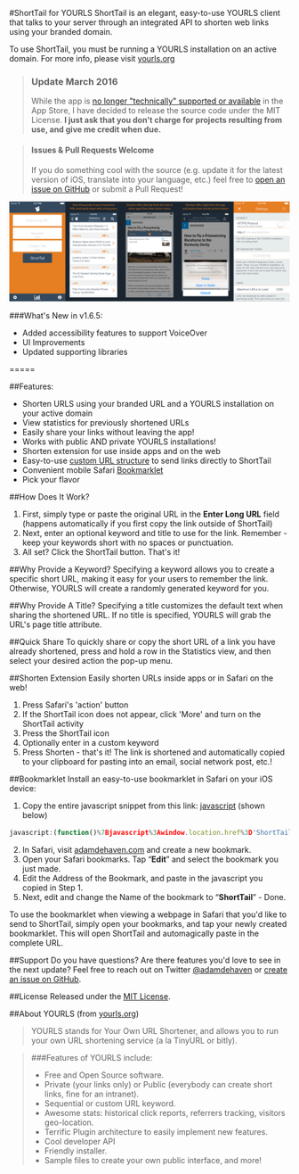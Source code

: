 #ShortTail for YOURLS
ShortTail is an elegant, easy-to-use YOURLS client that talks to your server through an integrated API to shorten web links using your branded domain. 

To use ShortTail, you must be running a YOURLS installation on an active domain. For more info, please visit [yourls.org](http://yourls.org)

> ### Update March 2016
> While the app is [no longer "technically" supported or available](http://adamdehaven.com/blog/2015/10/dropping-support-for-shorttail-for-yourls/) in the App Store, I have decided to release the source code under the MIT License. **I just ask that you don't charge for projects resulting from use, and give me credit when due.**

> #### Issues & Pull Requests Welcome
> If you do something cool with the source (e.g. update it for the latest version of iOS, translate into your language, etc.) feel free to [open an issue on GitHub](https://github.com/adamdehaven/ShortTail-for-YOURLS/issues) or submit a Pull Request!

![ShortTail for YOURLS](screenshots.png)

###What's New in v1.6.5:
* Added accessibility features to support VoiceOver
* UI Improvements
* Updated supporting libraries

=====

##Features: 
* Shorten URLS using your branded URL and a YOURLS installation on your active domain 
* View statistics for previously shortened URLs 
* Easily share your links without leaving the app! 
* Works with public AND private YOURLS installations! 
* Shorten extension for use inside apps and on the web
* Easy-to-use [custom URL structure](#shorten-extension) to send links directly to ShortTail 
* Convenient mobile Safari [Bookmarklet](#bookmarklet)
* Pick your flavor 

##How Does It Work? 
1. First, simply type or paste the original URL in the **Enter Long URL** field (happens automatically if you first copy the link outside of ShortTail) 
2. Next, enter an optional keyword and title to use for the link. Remember - keep your keywords short with no spaces or punctuation. 
3. All set? Click the ShortTail button. That's it! 

##Why Provide a Keyword? 
Specifying a keyword allows you to create a specific short URL, making it easy for your users to remember the link. Otherwise, YOURLS will create a randomly generated keyword for you.

##Why Provide A Title? 
Specifying a title customizes the default text when sharing the shortened URL. If no title is specified, YOURLS will grab the URL's page title attribute. 

##Quick Share
To quickly share or copy the short URL of a link you have already shortened, press and hold a row in the Statistics view, and then select your desired action the pop-up menu. 

##Shorten Extension
Easily shorten URLs inside apps or in Safari on the web!
1. Press Safari's 'action' button
2. If the ShortTail icon does not appear, click 'More' and turn on the ShortTail activity
3. Press the ShortTail icon
4. Optionally enter in a custom keyword
5. Press Shorten - that's it! 
The link is shortened and automatically copied to your clipboard for pasting into an email, social network post, etc.!

##Bookmarklet
Install an easy-to-use bookmarklet in Safari on your iOS device: 
1. Copy the entire javascript snippet from this link: [javascript](http://on.adamdehaven.com/stb) (shown below)
```javascript
javascript:(function()%7Bjavascript%3Awindow.location.href%3D'ShortTail%3A%2F%2F'%2Bwindow.location.href%7D)();
```
2. In Safari, visit [adamdehaven.com](http://adamdehaven.com) and create a new bookmark. 
3. Open your Safari bookmarks. Tap “**Edit**” and select the bookmark you just made. 
4. Edit the Address of the Bookmark, and paste in the javascript you copied in Step 1. 
5. Next, edit and change the Name of the bookmark to “**ShortTail**” - Done. 

To use the bookmarklet when viewing a webpage in Safari that you'd like to send to ShortTail, simply open your bookmarks, and tap your newly created bookmarklet. This will open ShortTail and automagically paste in the complete URL. 

##Support
Do you have questions? Are there features you'd love to see in the next update? Feel free to reach out on Twitter [@adamdehaven](http://twitter.com/adamdehaven) or [create an issue on GitHub](https://github.com/adamdehaven/ShortTail-for-YOURLS/issues).

##License
Released under the [MIT License](https://github.com/adamdehaven/ShortTail-for-YOURLS/blob/master/LICENSE).

##About YOURLS (from [yourls.org](http://yourls.org))
>YOURLS stands for Your Own URL Shortener, and allows you to run your own URL shortening service (a la TinyURL or bitly). 

>###Features of YOURLS include: 
>* Free and Open Source software. 
>* Private (your links only) or Public (everybody can create short links, fine for an intranet). 
>* Sequential or custom URL keyword. 
>* Awesome stats: historical click reports, referrers tracking, visitors geo-location. 
>* Terrific Plugin architecture to easily implement new features. 
>* Cool developer API 
>* Friendly installer. 
>* Sample files to create your own public interface, and more!
